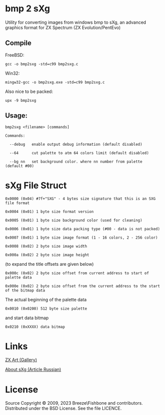 # bmp 2 sXg

Utility for converting images from windows bmp to sXg, an advanced graphics format for ZX Spectrum (ZX Evolution/PentEvo)

## Compile

FreeBSD:

`gcc -o bmp2sxg -std=c99 bmp2sxg.c`

Win32:

`mingw32-gcc -o bmp2sxg.exe -std=c99 bmp2sxg.c`

Also nice to be packed:

`upx -9 bmp2sxg`

## Usage:

`bmp2sxg <filename> [commands]`

`Commands:`

`  --debug   enable output debug information (default disabled)`

`  --64      cut palette to atm 64 colors limit (default disabled)`

`  --bg nn   set background color. where nn number from palette (default #00)`

# sXg File Struct

`0x0000 (0x04) #7f+"SXG" - 4 bytes size signature that this is an SXG file format`

`0x0004 (0x01) 1 byte size format version`

`0x0005 (0x01) 1 byte size background color (used for cleaning)`

`0x0006 (0x01) 1 byte size data packing type (#00 - data is not packed)`

`0x0007 (0x01) 1 byte size image format (1 - 16 colors, 2 - 256 color)`

`0x0008 (0x02) 2 byte size image width`

`0x000a (0x02) 2 byte size image height`

(to expand the title offsets are given below)

`0x000c (0x02) 2 byte size offset from current address to start of palette data`

`0x000e (0x02) 2 byte size offset from the current address to the start of the bitmap data`

The actual beginning of the palette data

`0x0010 (0x0200) 512 byte size palette`

and start data bitmap

`0x0210 (0xXXXX) data bitmap`

# Links

[ZX Art (Gallery)](https://zxart.ee/eng/graphics/database/pictureType:sxg/)

[About sXg (Article Russian)](https://hype.retroscene.org/blog/126.html)

# License

Source Copyright © 2009, 2023 Breeze\Fishbone and contributors. Distributed under the BSD License. See the file LICENCE.
